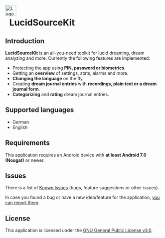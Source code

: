 <img alt="Logo" align="left" src="https://github.com/BitFlaker/lucidsourcekit/.github/lucidsourcekit_icon.png" width="35px" />

# &nbsp;&nbsp;LucidSourceKit

## Introduction

**LucidSourceKit** is an all-you-need toolkit for lucid dreaming, dream analyzing and more. Currently the following features are implemented:
* Protecting the app using **PIN, password or biometrics**.
* Getting an **overview** of settings, stats, alarms and more.
* **Changing the language** on the fly.
* Creating **dream journal entries** with **recordings, plain text or a dream journal form**.
* **Categorizing** and **rating** dream journal entries.

## Supported languages

* German
* English

## Requirements

This application requires an Android device with **at least Android 7.0 (Nougat)** or newer.

## Issues
There is a list of [Known Issues](https://github.com/BitFlaker/lucidsourcekit/issues) (bugs, feature suggestions or other issues).

In case you found a bug or have a new idea/feature for the application, [you can report them](https://github.com/BitFlaker/lucidsourcekit/issues/new).

## License
This application is licensed under the [GNU General Public License v3.0](https://choosealicense.com/licenses/gpl-3.0/).
